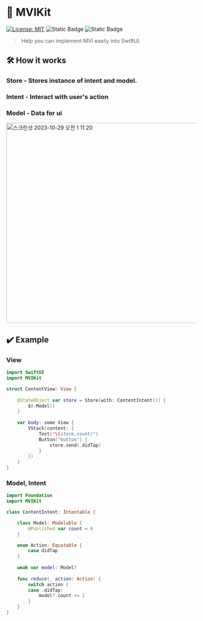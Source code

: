 # 🔄 MVIKit

[![License: MIT](https://img.shields.io/badge/License-MIT-yellow.svg)](https://opensource.org/licenses/MIT)
![Static Badge](https://img.shields.io/badge/iOS-v13-blue)
![Static Badge](https://img.shields.io/badge/Swift-5.4-orange)

> Help you can implement MVI easily into SwiftUI.

## 🛠️ How it works
### Store - Stores instance of intent and model. 
### Intent - Interact with user's action 
### Model - Data for ui
<img width="530" alt="스크린샷 2023-10-29 오전 1 11 20" src="https://github.com/insub4067/MVIKit/assets/85481204/99e7264a-13cc-4eb4-bc79-91c3d36bde61">

## ✔️ Example
### View
```swift
import SwiftUI
import MVIKit

struct ContentView: View {
    
    @StateObject var store = Store(with: ContentIntent()) {
        $0.Model()
    }
    
    var body: some View {
        VStack(content: {
            Text("\(store.count)")
            Button("button") {
                store.send(.didTap)
            }
        })
    }
}
```

### Model, Intent
```swift
import Foundation
import MVIKit

class ContentIntent: Intentable {

    class Model: Modelable {
        @Published var count = 0
    }

    enum Action: Equatable {
        case didTap
    }
    
    weak var model: Model?
    
    func reduce(_ action: Action) {
        switch action {
        case .didTap:
            model?.count += 1
        }
    }
}
```
